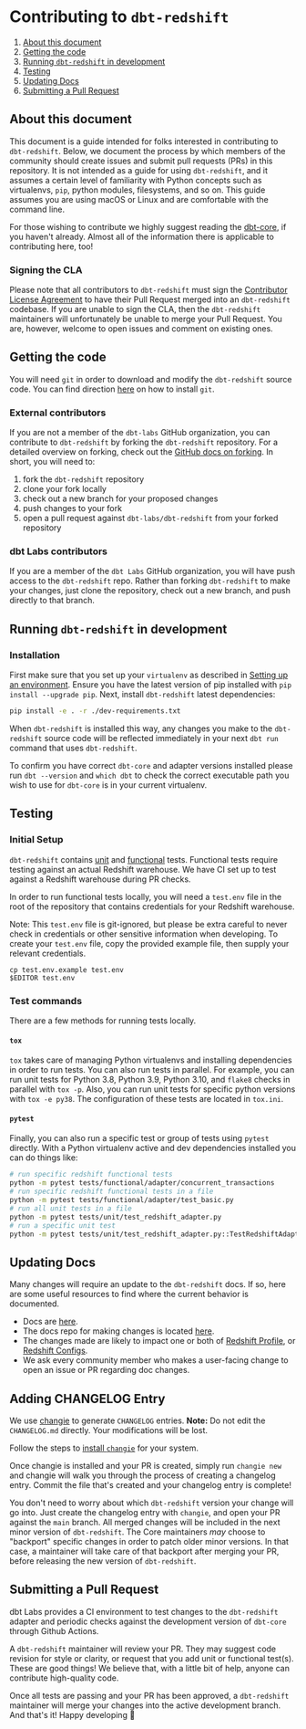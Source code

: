 # Contributing to `dbt-redshift`

1. [About this document](#about-this-document)
3. [Getting the code](#getting-the-code)
5. [Running `dbt-redshift` in development](#running-dbt-redshift-in-development)
6. [Testing](#testing)
7. [Updating Docs](#updating-docs)
7. [Submitting a Pull Request](#submitting-a-pull-request)

## About this document
This document is a guide intended for folks interested in contributing to `dbt-redshift`. Below, we document the process by which members of the community should create issues and submit pull requests (PRs) in this repository. It is not intended as a guide for using `dbt-redshift`, and it assumes a certain level of familiarity with Python concepts such as virtualenvs, `pip`, python modules, filesystems, and so on. This guide assumes you are using macOS or Linux and are comfortable with the command line.

For those wishing to contribute we highly suggest reading the [dbt-core](https://github.com/dbt-labs/dbt-core/blob/main/CONTRIBUTING.md), if you haven't already. Almost all of the information there is applicable to contributing here, too!

### Signing the CLA

Please note that all contributors to `dbt-redshift` must sign the [Contributor License Agreement](https://docs.getdbt.com/docs/contributor-license-agreements) to have their Pull Request merged into an `dbt-redshift` codebase. If you are unable to sign the CLA, then the `dbt-redshift` maintainers will unfortunately be unable to merge your Pull Request. You are, however, welcome to open issues and comment on existing ones.


## Getting the code

You will need `git` in order to download and modify the `dbt-redshift` source code. You can find direction [here](https://github.com/git-guides/install-git) on how to install `git`.

### External contributors

If you are not a member of the `dbt-labs` GitHub organization, you can contribute to `dbt-redshift` by forking the `dbt-redshift` repository. For a detailed overview on forking, check out the [GitHub docs on forking](https://help.github.com/en/articles/fork-a-repo). In short, you will need to:

1. fork the `dbt-redshift` repository
2. clone your fork locally
3. check out a new branch for your proposed changes
4. push changes to your fork
5. open a pull request against `dbt-labs/dbt-redshift` from your forked repository

### dbt Labs contributors

If you are a member of the `dbt Labs` GitHub organization, you will have push access to the `dbt-redshift` repo. Rather than forking `dbt-redshift` to make your changes, just clone the repository, check out a new branch, and push directly to that branch.


## Running `dbt-redshift` in development

### Installation

First make sure that you set up your `virtualenv` as described in [Setting up an environment](https://github.com/dbt-labs/dbt-core/blob/HEAD/CONTRIBUTING.md#setting-up-an-environment).  Ensure you have the latest version of pip installed with `pip install --upgrade pip`. Next, install `dbt-redshift` latest dependencies:

```sh
pip install -e . -r ./dev-requirements.txt
```

When `dbt-redshift` is installed this way, any changes you make to the `dbt-redshift` source code will be reflected immediately in your next `dbt run` command that uses `dbt-redshift`.

To confirm you have correct `dbt-core` and adapter versions installed please run `dbt --version` and `which dbt` to check the correct executable path you wish to use for `dbt-core` is in your current virtualenv.


## Testing

### Initial Setup

`dbt-redshift` contains [unit](https://github.com/dbt-labs/dbt-redshift/tree/main/tests/unit) and [functional](https://github.com/dbt-labs/dbt-redshift/tree/main/tests/functional) tests. Functional tests require testing against an actual Redshift warehouse. We have CI set up to test against a Redshift warehouse during PR checks.

In order to run functional tests locally, you will need a `test.env` file in the root of the repository that contains credentials for your Redshift warehouse.

Note: This `test.env` file is git-ignored, but please be extra careful to never check in credentials or other sensitive information when developing. To create your `test.env` file, copy the provided example file, then supply your relevant credentials.

```
cp test.env.example test.env
$EDITOR test.env
```

### Test commands
There are a few methods for running tests locally.

#### `tox`
`tox` takes care of managing Python virtualenvs and installing dependencies in order to run tests. You can also run tests in parallel. For example, you can run unit tests for Python 3.8, Python 3.9, Python 3.10, and `flake8` checks in parallel with `tox -p`. Also, you can run unit tests for specific python versions with `tox -e py38`. The configuration of these tests are located in `tox.ini`.

#### `pytest`
Finally, you can also run a specific test or group of tests using `pytest` directly. With a Python virtualenv active and dev dependencies installed you can do things like:

```sh
# run specific redshift functional tests
python -m pytest tests/functional/adapter/concurrent_transactions
# run specific redshift functional tests in a file
python -m pytest tests/functional/adapter/test_basic.py
# run all unit tests in a file
python -m pytest tests/unit/test_redshift_adapter.py
# run a specific unit test
python -m pytest tests/unit/test_redshift_adapter.py::TestRedshiftAdapterConversions::test_convert_date_type
```

## Updating Docs

Many changes will require an update to the `dbt-redshift` docs. If so, here are some useful resources to find where the current behavior is documented.

- Docs are [here](https://docs.getdbt.com/).
- The docs repo for making changes is located [here]( https://github.com/dbt-labs/docs.getdbt.com).
- The changes made are likely to impact one or both of [Redshift Profile](https://docs.getdbt.com/reference/warehouse-profiles/redshift-profile), or [Redshift Configs](https://docs.getdbt.com/reference/resource-configs/redshift-configs).
- We ask every community member who makes a user-facing change to open an issue or PR regarding doc changes.

## Adding CHANGELOG Entry

We use [changie](https://changie.dev) to generate `CHANGELOG` entries. **Note:** Do not edit the `CHANGELOG.md` directly. Your modifications will be lost.

Follow the steps to [install `changie`](https://changie.dev/guide/installation/) for your system.

Once changie is installed and your PR is created, simply run `changie new` and changie will walk you through the process of creating a changelog entry.  Commit the file that's created and your changelog entry is complete!

You don't need to worry about which `dbt-redshift` version your change will go into. Just create the changelog entry with `changie`, and open your PR against the `main` branch. All merged changes will be included in the next minor version of `dbt-redshift`. The Core maintainers _may_ choose to "backport" specific changes in order to patch older minor versions. In that case, a maintainer will take care of that backport after merging your PR, before releasing the new version of `dbt-redshift`.


## Submitting a Pull Request

dbt Labs provides a CI environment to test changes to the `dbt-redshift` adapter and periodic checks against the development version of `dbt-core` through Github Actions.

A `dbt-redshift` maintainer will review your PR. They may suggest code revision for style or clarity, or request that you add unit or functional test(s). These are good things! We believe that, with a little bit of help, anyone can contribute high-quality code.

Once all tests are passing and your PR has been approved, a `dbt-redshift` maintainer will merge your changes into the active development branch. And that's it! Happy developing :tada:
